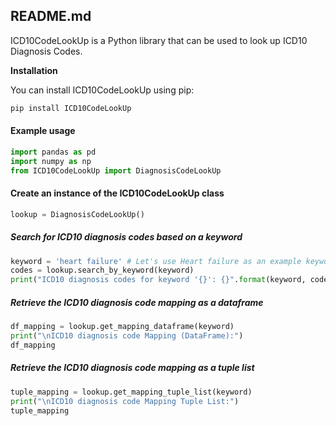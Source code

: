 ## README.md

ICD10CodeLookUp is a Python library that can be used to look up ICD10 Diagnosis Codes.

**Installation**

You can install ICD10CodeLookUp using pip:

```python
pip install ICD10CodeLookUp
```

#### Example usage
```python
import pandas as pd
import numpy as np
from ICD10CodeLookUp import DiagnosisCodeLookUp
```

#### Create an instance of the ICD10CodeLookUp class
```python
lookup = DiagnosisCodeLookUp()
```

##### Search for ICD10 diagnosis codes based on a keyword
```python
keyword = 'heart failure' # Let's use Heart failure as an example keyword
codes = lookup.search_by_keyword(keyword)
print("ICD10 diagnosis codes for keyword '{}': {}".format(keyword, codes))
```

##### Retrieve the ICD10 diagnosis code mapping as a dataframe
```python
df_mapping = lookup.get_mapping_dataframe(keyword)
print("\nICD10 diagnosis code Mapping (DataFrame):")
df_mapping
```

##### Retrieve the ICD10 diagnosis code mapping as a tuple list
```python
tuple_mapping = lookup.get_mapping_tuple_list(keyword)
print("\nICD10 diagnosis code Mapping Tuple List:")
tuple_mapping
```